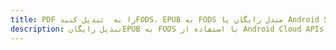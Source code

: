 ---title: PDF را به  تبدیل کنیدFODS، EPUB به FODS مبدل رایگان یا Android SDKdescription: تبدیل رایگانEPUB به FODS با استفاده از Android Cloud APIs & SDK همچنین اسناد PDF را در Cloud ایجاد، ویرایش و رندر کنید.---